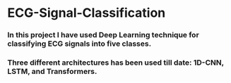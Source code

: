 # ECG-Signal-Classification
### In this project I have used Deep Learning technique for classifying ECG signals into five classes. 
### Three different architectures has been used till date: 1D-CNN, LSTM, and Transformers.

